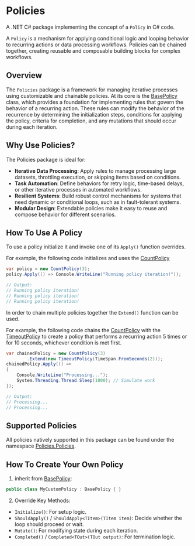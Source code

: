 # Policies

A .NET C# package implementing the concept of a `Policy` in C# code.

A `Policy` is a mechanism for applying conditional logic and looping behavior to recurring actions or data processing
workflows. Policies can be chained together, creating reusable and composable building blocks for complex workflows.

## Overview

The `Policies` package is a framework for managing iterative processes using customizable and chainable policies.
At its core is the [BasePolicy](Policies/BasePolicy.cs) class, which provides a foundation for implementing rules that
govern the behavior of a recurring action.
These rules can modify the behavior of the recurrence by determining the initialization steps,
conditions for applying the policy, criteria for completion, and any mutations that should occur during each iteration.

## Why Use Policies?

The Policies package is ideal for:

* **Iterative Data Processing**: Apply rules to manage processing large datasets, throttling execution,
  or skipping items based on conditions.
* **Task Automation**: Define behaviors for retry logic, time-based delays, or other iterative processes
  in automated workflows.
* **Resilient Systems**: Build robust control mechanisms for systems that need dynamic or conditional loops,
  such as in fault-tolerant systems.
* **Modular Design**: Extendable policies make it easy to reuse and compose behavior for different scenarios.

## How To Use A Policy

To use a policy initialize it and invoke one of its `Apply()` function overrides.

For example, the following code initializes and uses the [CountPolicy](Policies/Policies/CountPolicy.cs)

```csharp
var policy = new CountPolicy(3);
policy.Apply(() => Console.WriteLine("Running policy iteration!"));

// Output:
// Running policy iteration!
// Running policy iteration!
// Running policy iteration!
```

In order to chain multiple policies together the `Extend()` function can be used.

For example, the following code chains the [CountPolicy](Policies/Policies/CountPolicy.cs) with the
[TimeoutPolicy](Policies/Policies/TimeoutPolicy.cs) to create a policy that performs a recurring action
5 times or for 10 seconds, whichever condition is met first.

```csharp
var chainedPolicy = new CountPolicy(3)
        .Extend(new TimeoutPolicy(TimeSpan.FromSeconds(2)));
chainedPolicy.Apply(() =>
{
    Console.WriteLine("Processing...");
    System.Threading.Thread.Sleep(1000); // Simulate work
});

// Output:
// Processing...
// Processing...
```

## Supported Policies

All policies natively supported in this package can be found under the namespace
[Policies.Policies](Policies/Policies).

## How To Create Your Own Policy

1. inherit from [BasePolicy](Policies/BasePolicy.cs):

```csharp
public class MyCustomPolicy : BasePolicy { }
```

2. Override Key Methods:

* `Initialize()`: For setup logic.
* `ShouldApply()` / `ShouldApply<TItem>(TItem item)`: Decide whether the loop should proceed or wait.
* `Mutate()`: For modifying state during each iteration.
* `Completed()` / `Completed<TOut>(TOut output)`: For termination logic.
